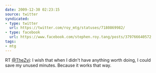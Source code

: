 ```yaml
---
date: 2009-12-30 02:23:15
source: twitter
syndicated:
- type: twitter
  url: https://twitter.com/roy_mtg/statuses/7180869982/
- type: facebook
  url: https://www.facebook.com/stephen.roy.tang/posts/379766640572
tags:
- mtg
---
```


RT [@TheZvi](https://twitter.com/TheZvi/): I wish that when I didn't have anything worth doing, I could save my unused minutes. Because it works that way.